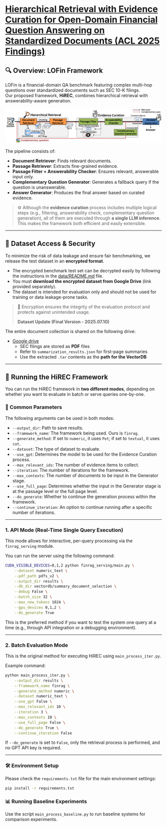 # [Hierarchical Retrieval with Evidence Curation for Open-Domain Financial Question Answering on Standardized Documents (ACL 2025 Findings)](https://arxiv.org/abs/2505.20368)

## 🔍 Overview: LOFin Framework

LOFin is a financial-domain QA benchmark featuring complex multi-hop questions over standardized documents such as SEC 10-K filings.  
Our proposed framework, **HiREC**, combines hierarchical retrieval with answerability-aware generation.

![Overview](figures/overview_v1.1.png)

The pipeline consists of:
- **Document Retriever**: Finds relevant documents.
- **Passage Retriever**: Extracts fine-grained evidence.
- **Passage Filter + Answerability Checker**: Ensures relevant, answerable input only.
- **Complementary Question Generator**: Generates a fallback query if the question is unanswerable.
- **Answer Generator**: Produces the final answer based on curated evidence.

> ⚙️ Although the **evidence curation** process includes multiple logical steps (e.g., filtering, answerability check, complementary question generation), all of them are executed through **a single LLM inference**. This makes the framework both efficient and easily extensible.

---

## 📁 Dataset Access & Security

To minimize the risk of data leakage and ensure fair benchmarking, we release the test dataset in an **encrypted format**.

- The encrypted benchmark test set can be decrypted easily by following the instructions in the [data/README.md](https://github.com/deep-over/LOFin-bench-HiREC/blob/main/data/README.md) file.
- You must **download the encrypted dataset from Google Drive** (link provided separately).
- The dataset is intended for evaluation only and should not be used for training or data leakage-prone tasks.


> 🔐 Encryption ensures the integrity of the evaluation protocol and protects against unintended usage.
>
> **Dataset Update (Final Version - 2025.07.10)**

The entire document collection is shared on the following drive:
- [Google drive](https://drive.google.com/drive/folders/1canlSI9Jp4Iu67EUua55w4QEJ8KxxBg3?usp=sharing)
  - SEC filings are stored as **PDF** files
  - Refer to `summarization_results.json` for first-page summaries
  - Use the extracted `.tar` contents as the **path for the VectorDB**

---

## 🚀 Running the HiREC Framework

You can run the HiREC framework in **two different modes**, depending on whether you want to evaluate in batch or serve queries one-by-one.

### 🔢 Common Parameters
The following arguments can be used in both modes:

- `--output_dir`: Path to save results.
- `--framework_name`: The framework being used. Ours is `finrag`.
- `--generate_method`: If set to `numeric`, it uses `Pot`; if set to `textual`, it uses `cot`.
- `--dataset`: The type of dataset to evaluate.
- `--use_gpt`: Determines the model to be used for the Evidence Curation process.
- `--max_relevant_ids`: The number of evidence items to collect.
- `--iteration`: The number of iterations for the framework.
- `--max_contexts`: The number of documents to be input in the Generator stage.
- `--use_full_page`: Determines whether the input in the Generator stage is at the passage level or the full page level.
- `--do_generate`: Whether to continue the generation process within the framework.
- `--continue_iteration`: An option to continue running after a specific number of iterations.


---

### 1. API Mode (Real-Time Single Query Execution)
This mode allows for interactive, per-query processing via the `finrag_serving` module.


You can run the server using the following command:
```bash
CUDA_VISIBLE_DEVICES=0,1,2 python finrag_serving/main.py \
    --dataset numeric_text \
    --pdf_path pdfs_v2 \
    --output_dir results \
    --db_dir vectordb/summary_document_selection \
    --debug False \
    --batch_size 32 \
    --max_new_tokens 1024 \
    --gpu_devices 0,1,2 \
    --do_generate True
```

This is the preferred method if you want to test the system one query at a time (e.g., through API integration or a debugging environment).

---

### 2. Batch Evaluation Mode
This is the original method for executing HiREC using `main_process_iter.py`.

Example command:
```bash
python main_process_iter.py \
    --output_dir results \
    --framework_name finrag \
    --generate_method numeric \
    --dataset numeric_text \
    --use_gpt False \
    --max_relevant_ids 10 \
    --iteration 3 \
    --max_contexts 10 \
    --use_full_page False \
    --do_generate True \
    --continue_iteration False
```

If `--do_generate` is set to `False`, only the retrieval process is performed, and no GPT API key is required.

---

### 🛠 Environment Setup

Please check the `requirements.txt` file for the main environment settings:
```bash
pip install -r requirements.txt
```

### 📊 Running Baseline Experiments

Use the script `main_process_baseline.py` to run baseline systems for comparison experiments.
